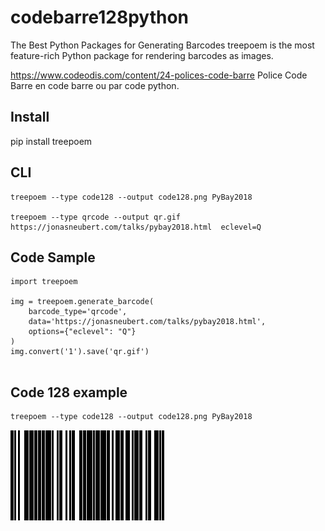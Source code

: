 # codebarre128python

The Best Python Packages for Generating Barcodes
treepoem is the most feature-rich Python package for rendering barcodes as images.

https://www.codeodis.com/content/24-polices-code-barre
Police Code Barre  en code barre ou par code python.

## Install
pip install treepoem

## CLI

```
treepoem --type code128 --output code128.png PyBay2018

treepoem --type qrcode --output qr.gif  https://jonasneubert.com/talks/pybay2018.html  eclevel=Q

```

##  Code Sample

```
import treepoem

img = treepoem.generate_barcode(
    barcode_type='qrcode',
    data='https://jonasneubert.com/talks/pybay2018.html',
    options={"eclevel": "Q"}
)
img.convert('1').save('qr.gif')


```

##  Code 128  example 

```
treepoem --type code128 --output code128.png PyBay2018
```

![Code 128](https://github.com/sanogotech/codebarre128python/blob/main/code128.png "Code 128")
